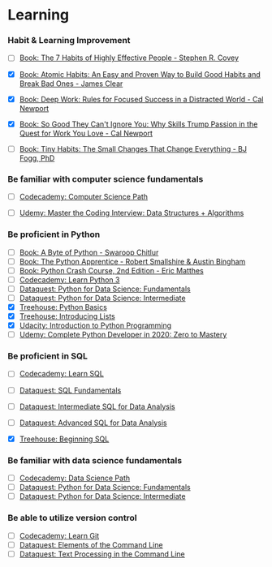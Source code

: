 # Learning

### Habit & Learning Improvement

- [ ] [Book: The 7 Habits of Highly Effective People - Stephen R. Covey](https://smile.amazon.com/Habits-Highly-Effective-People-Powerful/dp/1982137134/ref=sr_1_1_sspa?crid=96GJABIXVKGA&dchild=1&keywords=the+7+habits+of+highly+effective+people&qid=1593369304&s=books&sprefix=the+7+ha%2Cstripbooks%2C196&sr=1-1-spons&psc=1&spLa=ZW5jcnlwdGVkUXVhbGlmaWVyPUExTExMWFJQMFo5MktZJmVuY3J5cHRlZElkPUEwODEwOTU3M040QlFNQ1g1T1JFMiZlbmNyeXB0ZWRBZElkPUEwNDEzMjQzMk82WUZFWllJVDUzMiZ3aWRnZXROYW1lPXNwX2F0ZiZhY3Rpb249Y2xpY2tSZWRpcmVjdCZkb05vdExvZ0NsaWNrPXRydWU=)
- [X] [Book: Atomic Habits: An Easy and Proven Way to Build Good Habits and Break Bad Ones - James Clear](https://smile.amazon.com/Atomic-Habits-Proven-Build-Break/dp/0735211299/ref=tmm_hrd_swatch_0?_encoding=UTF8&qid=1591208069&sr=8-3)
- [X] [Book: Deep Work: Rules for Focused Success in a Distracted World - Cal Newport](https://smile.amazon.com/Deep-Work-Focused-Success-Distracted/dp/1455586676/ref=tmm_pap_swatch_0?_encoding=UTF8&qid=1591208230&sr=1-2)
- [X] [Book: So Good They Can't Ignore You: Why Skills Trump Passion in the Quest for Work You Love - Cal Newport](https://smile.amazon.com/Good-They-Cant-Ignore-You/dp/1455509124/ref=pd_sbs_14_3/131-8676769-8064859?_encoding=UTF8&pd_rd_i=1455509124&pd_rd_r=acc8579d-5d05-4eea-b593-42e19741349b&pd_rd_w=Hqo3b&pd_rd_wg=Cn8uZ&pf_rd_p=d9804894-61b7-40b3-ba58-197116cffd9d&pf_rd_r=TE40C5YH5V0GX5XWJ5EW&psc=1&refRID=TE40C5YH5V0GX5XWJ5EW)
- [ ] [Book: Tiny Habits: The Small Changes That Change Everything - BJ Fogg, PhD](https://smile.amazon.com/Tiny-Habits-Changes-Change-Everything/dp/0358003326/ref=sr_1_2?dchild=1&keywords=tiny+habits&qid=1591208138&sr=8-2)


### Be familiar with computer science fundamentals
- [ ] [Codecademy: Computer Science Path](https://www.codecademy.com/learn/paths/computer-science)
- [ ] [Udemy: Master the Coding Interview: Data Structures + Algorithms](https://www.udemy.com/course/master-the-coding-interview-data-structures-algorithms/)


### Be proficient in Python
- [ ] [Book: A Byte of Python - Swaroop Chitlur](https://python.swaroopch.com)
- [ ] [Book: The Python Apprentice - Robert Smallshire & Austin Bingham](https://smile.amazon.com/Python-Apprentice-Robert-Smallshire-dp-1788293185/dp/1788293185/ref=mt_other?_encoding=UTF8&me=&qid=1593375849)
- [ ] [Book: Python Crash Course, 2nd Edition - Eric Matthes](https://smile.amazon.com/Python-Crash-Course-2nd-Edition/dp/1593279280/ref=sr_1_1?crid=43TUMD5TEA1W&dchild=1&keywords=python+crash+course+3rd+edition&qid=1592859866&sprefix=python+cars%2Caps%2C192&sr=8-1)
- [ ] [Codecademy: Learn Python 3](https://www.codecademy.com/learn/learn-python-3)
- [ ] [Dataquest: Python for Data Science: Fundamentals](https://app.dataquest.io/course/python-for-data-science-fundamentals)
- [ ] [Dataquest: Python for Data Science: Intermediate](https://app.dataquest.io/course/python-for-data-science-intermediate)
- [X] [Treehouse: Python Basics](https://teamtreehouse.com/library/python-basics)
- [X] [Treehouse: Introducing Lists](https://teamtreehouse.com/library/introducing-lists)
- [X] [Udacity: Introduction to Python Programming](https://classroom.udacity.com/courses/ud1110)
- [ ] [Udemy: Complete Python Developer in 2020: Zero to Mastery](https://www.udemy.com/course/complete-python-developer-zero-to-mastery/)

### Be proficient in SQL
- [ ] [Codecademy: Learn SQL](https://www.codecademy.com/learn/learn-sql)
- [ ] [Dataquest: SQL Fundamentals](https://app.dataquest.io/course/sql-fundamentals)
- [ ] [Dataquest: Intermediate SQL for Data Analysis](https://app.dataquest.io/course/sql-joins-relations)
- [ ] [Dataquest: Advanced SQL for Data Analysis](https://app.dataquest.io/course/sql-databases-advanced)
- [X] [Treehouse: Beginning SQL](https://teamtreehouse.com/tracks/beginning-sql)


### Be familiar with data science fundamentals
- [ ] [Codecademy: Data Science Path](https://www.codecademy.com/learn/paths/data-science)
- [ ] [Dataquest: Python for Data Science: Fundamentals](https://app.dataquest.io/course/python-for-data-science-fundamentals)
- [ ] [Dataquest: Python for Data Science: Intermediate](https://app.dataquest.io/course/python-for-data-science-intermediate)

### Be able to utilize version control
- [ ] [Codecademy: Learn Git](https://www.codecademy.com/learn/learn-git)
- [ ] [Dataquest: Elements of the Command Line](https://app.dataquest.io/course/command-line-elements)
- [ ] [Dataquest: Text Processing in the Command Line](https://app.dataquest.io/course/text-processing-cli)
